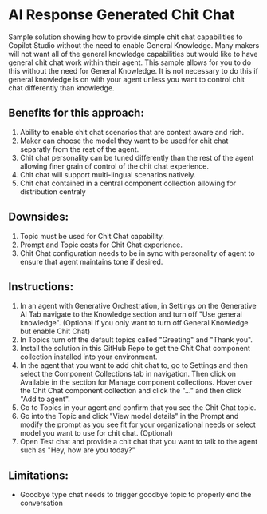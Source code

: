# AI Response Generated Chit Chat

Sample solution showing how to provide simple chit chat capabilities to Copilot Studio without the need to enable General Knowledge.  Many makers will not want all of the general knowledge capabilities but would like to have general chit chat work within their agent.  This sample allows for you to do this without the need for General Knowledge.  It is not necessary to do this if general knowledge is on with your agent unless you want to control chit chat differently than knowledge. 

## Benefits for this approach:
1.	Ability to enable chit chat scenarios that are context aware and rich.
1.	Maker can choose the model they want to be used for chit chat separatly from the rest of the agent.
1.	Chit chat personality can be tuned differently than the rest of the agent allowing finer grain of control of the chit chat experience.
1.	Chit chat will support multi-lingual scenarios natively.
1.  Chit chat contained in a central component collection allowing for distribution centraly

## Downsides:
1.	Topic must be used for Chit Chat capability.
1.	Prompt and Topic costs for Chit Chat experience.
1.  Chit Chat configuration needs to be in sync with personality of agent to ensure that agent maintains tone if desired.

## Instructions:
1.	In an agent with Generative Orchestration, in Settings on the Generative AI Tab navigate to the Knowledge section and turn off "Use general knowledge". (Optional if you only want to turn off General Knowledge but enable Chit Chat)
1.  In Topics turn off the default topics called "Greeting" and "Thank you".
1.	Install the solution in this GitHub Repo to get the Chit Chat component collection installed into your environment.
1.  In the agent that you want to add chit chat to, go to Settings and then select the Component Collections tab in navigation. Then click on Available in the section for Manage component collections.  Hover over the Chit Chat component collection and click the "..." and then click "Add to agent".
1.  Go to Topics in your agent and confirm that you see the Chit Chat topic.
1.  Go into the Topic and click "View model details" in the Prompt and modify the prompt as you see fit for your organizational needs or select model you want to use for chit chat. (Optional)
1.  Open Test chat and provide a chit chat that you want to talk to the agent such as "Hey, how are you today?"

## Limitations:
 - Goodbye type chat needs to trigger goodbye topic to properly end the conversation
 
